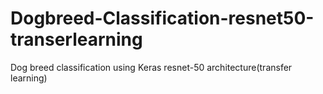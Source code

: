 # Dogbreed-Classification-resnet50-transerlearning
Dog breed classification using Keras  resnet-50 architecture(transfer learning)

